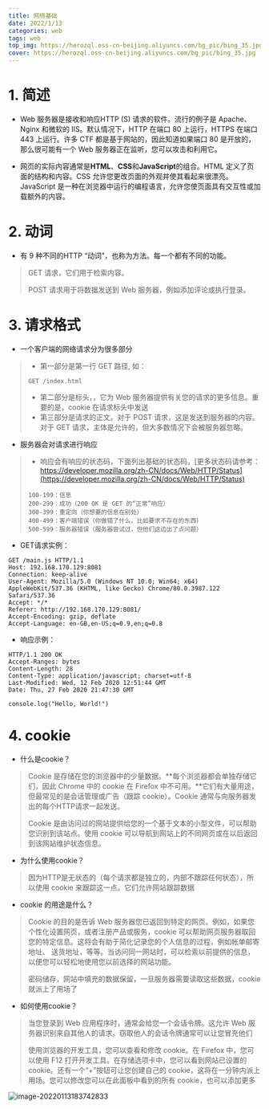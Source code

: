 ```yaml
---
title: 网络基础
date: 2022/1/13
categories: web
tags: web
top_img: https://herozql.oss-cn-beijing.aliyuncs.com/bg_pic/bing_35.jpg
cover: https://herozql.oss-cn-beijing.aliyuncs.com/bg_pic/bing_35.jpg
---
```


# 1. 简述

- Web 服务器是接收和响应HTTP (S) 请求的软件。流行的例子是 Apache、Nginx 和微软的 IIS。默认情况下，HTTP 在端口 80 上运行，HTTPS 在端口 443 上运行。许多 CTF 都是基于网站的，因此知道如果端口 80 是开放的，那么很可能有一个 Web 服务器正在监听，您可以攻击和利用它。

- 网页的实际内容通常是**HTML**、**CSS**和**JavaScript**的组合。HTML 定义了页面的结构和内容。CSS 允许您更改页面的外观并使其看起来很漂亮。JavaScript 是一种在浏览器中运行的编程语言，允许您使页面具有交互性或加载额外的内容。

# 2. 动词

- 有 9 种不同的HTTP “动词”，也称为方法。每一个都有不同的功能。

>GET 请求，它们用于检索内容。
>
>POST 请求用于将数据发送到 Web 服务器，例如添加评论或执行登录。

# 3. 请求格式

- 一个客户端的网络请求分为很多部分

>- 第一部分是第一行 GET 路径, 如：
>
>```
>GET /index.html
>```
>
>- 第二部分是标头，，它为 Web 服务器提供有关您的请求的更多信息。重要的是，cookie 在请求标头中发送
>- 第三部分是请求的正文。对于 POST 请求，这是发送到服务器的内容。对于 GET 请求，主体是允许的，但大多数情况下会被服务器忽略。

- 服务器会对请求进行响应

>- 响应会有响应的状态码，下面列出基础的状态码，[更多状态码请参考：https://developer.mozilla.org/zh-CN/docs/Web/HTTP/Status](https://developer.mozilla.org/zh-CN/docs/Web/HTTP/Status)
>
>```
>100-199：信息
>200-299：成功（200 OK 是 GET 的“正常”响应）
>300-399：重定向（你想要的信息在别处）
>400-499：客户端错误（你做错了什么，比如要求不存在的东西）
>500-599：服务器错误（服务器尝试过，但他们这边出了点问题）
>```

- GET请求实例：

```http
GET /main.js HTTP/1.1
Host: 192.168.170.129:8081
Connection: keep-alive
User-Agent: Mozilla/5.0 (Windows NT 10.0; Win64; x64) AppleWebKit/537.36 (KHTML, like Gecko) Chrome/80.0.3987.122 Safari/537.36
Accept: */*
Referer: http://192.168.170.129:8081/
Accept-Encoding: gzip, deflate
Accept-Language: en-GB,en-US;q=0.9,en;q=0.8
```

- 响应示例：

```http
HTTP/1.1 200 OK
Accept-Ranges: bytes
Content-Length: 28
Content-Type: application/javascript; charset=utf-8
Last-Modified: Wed, 12 Feb 2020 12:51:44 GMT
Date: Thu, 27 Feb 2020 21:47:30 GMT

console.log("Hello, World!")
```

# 4. cookie

- 什么是cookie？

>Cookie 是存储在您的浏览器中的少量数据。**每个浏览器都会单独存储它们，因此 Chrome 中的 cookie 在 Firefox 中不可用。**它们有大量用途，但最常见的是会话管理或广告（跟踪 cookie）。Cookie 通常与向服务器发出的每个HTTP请求一起发送。
>
>Cookie 是由访问过的网站提供给您的一个基于文本的小型文件，可以帮助您识别到该站点。使用 cookie 可以导航到网站上的不同网页或在以后返回到该网站维护状态信息。

- 为什么使用cookie？

>因为HTTP是无状态的（每个请求都是独立的，内部不跟踪任何状态），所以使用 cookie 来跟踪这一点。它们允许网站跟踪数据

- cookie 的用途是什么？

>Cookie 的目的是告诉 Web 服务器您已返回到特定的网页。例如，如果您个性化设置网页，或者注册产品或服务，cookie 可以帮助网页服务器取回您的特定信息。这将会有助于简化记录您的个人信息的过程，例如帐单邮寄地址、 送货地址，等等。当访问同一网站时，可以检索以前提供的信息，以便您可以轻松地使用您以前选择的网站功能。
>
>密码储存，网站中填充的数据保留，一旦服务器需要读取这些数据，cookie就派上了用场了

- 如何使用cookie？

>当您登录到 Web 应用程序时，通常会给您一个会话令牌。这允许 Web 服务器识别来自其他人的请求。窃取他人的会话令牌通常可以让您冒充他们
>
>使用浏览器的开发工具，您可以查看和修改 cookie。在 Firefox 中，您可以使用 F12 打开开发工具。在存储选项卡中，您可以看到网站已设置的 cookie。还有一个“+”按钮可让您创建自己的 cookie，这将在一分钟内派上用场。您可以修改您可以在此面板中看到的所有 cookie，也可以添加更多

![image-20220113183742833](C:/Users/herol/OneDrive/Document/GitHub/Figure_bed/main/image-20220113183742833.png)
